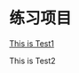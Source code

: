 # 练习项目

[This is Test1](https://github.com/MarlonYang/Project/blob/master/campaign1.py)

This is Test2
